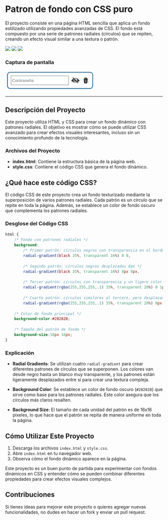 # Patron de fondo con CSS puro

El proyecto consiste en una página HTML sencilla que aplica un fondo estilizado utilizando propiedades avanzadas de CSS. El fondo está compuesto por una serie de patrones radiales (círculos) que se repiten, creando un efecto visual similar a una textura o patrón.

<span><img src="https://img.shields.io/badge/HTML5-E34F26?style=for-the-badge&logo=html5&logoColor=white"/></span>
<span><img src="https://img.shields.io/badge/CSS3-1572B6?style=for-the-badge&logo=css3&logoColor=white"/></span>
<span><img src="https://img.shields.io/badge/VSCode-0078D4?style=for-the-badge&logo=visual%20studio%20code&logoColor=white"/></span>

### Captura de pantalla
<img src="https://github.com/VintaBytes/Campo-password-interactivo-en-formularios-HTML/blob/main/captura.png?raw=true">

---

## Descripción del Proyecto

Este proyecto utiliza HTML y CSS para crear un fondo dinámico con patrones radiales. El objetivo es mostrar cómo se puede utilizar CSS avanzado para crear efectos visuales interesantes, incluso sin un conocimiento profundo de la tecnología.

### Archivos del Proyecto

- **index.html**: Contiene la estructura básica de la página web.
- **style.css**: Contiene el código CSS que genera el fondo dinámico.

## ¿Qué hace este código CSS?

El código CSS de este proyecto crea un fondo texturizado mediante la superposición de varios patrones radiales. Cada patrón es un círculo que se repite en toda la página. Además, se establece un color de fondo oscuro que complementa los patrones radiales.

### Desglose del Código CSS

```css
html {
    /* Fondo con patrones radiales */
    background:
        /* Primer patrón: círculos negros con transparencia en el borde */
        radial-gradient(black 35%, transparent 16%) 0 0,

        /* Segundo patrón: círculos negros desplazados 8px */
        radial-gradient(black 35%, transparent 16%) 8px 8px,

        /* Tercer patrón: círculos con transparencia y un ligero color blanco */
        radial-gradient(rgba(255,255,255,.1) 35%, transparent 20%) 0 1px,
        
        /* Cuarto patrón: círculos similares al tercero, pero desplazados 8px en ambas direcciones */
        radial-gradient(rgba(255,255,255,.1) 35%, transparent 20%) 8px 9px;

    /* Color de fondo principal */
    background-color:#282828;

    /* Tamaño del patrón de fondo */
    background-size:16px 16px;
}
```

### Explicación

- **Radial Gradients**: Se utilizan cuatro `radial-gradient` para crear diferentes patrones de círculos que se superponen. Los colores van desde negro hasta un blanco muy transparente, y los patrones están ligeramente desplazados entre sí para crear una textura compleja.

- **Background Color**: Se establece un color de fondo oscuro (`#282828`) que sirve como base para los patrones radiales. Este color asegura que los círculos más claros resalten.

- **Background Size**: El tamaño de cada unidad del patrón es de 16x16 píxeles, lo que hace que el patrón se repita de manera uniforme en toda la página.

## Cómo Utilizar Este Proyecto

1. Descarga los archivos `index.html` y `style.css`.
2. Abre `index.html` en tu navegador web.
3. Observa cómo el fondo dinámico aparece en la página.

Este proyecto es un buen punto de partida para experimentar con fondos dinámicos en CSS y entender cómo se pueden combinar diferentes propiedades para crear efectos visuales complejos.

## Contribuciones

Si tienes ideas para mejorar este proyecto o quieres agregar nuevas funcionalidades, no dudes en hacer un fork y enviar un pull request.

